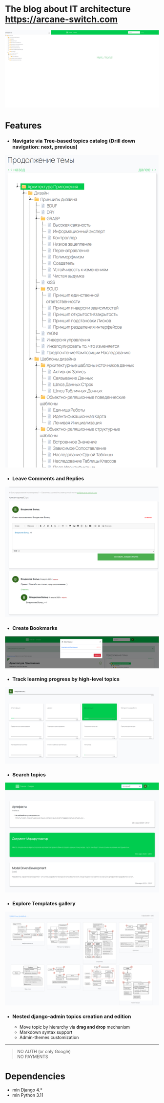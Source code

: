 # The blog about IT architecture <https://arcane-switch.com>
![main.png](assets/main.png)

# Features
- ### Navigate via **Tree-based** topics catalog (**Drill down** navigation: next, previous)
![catalog.png](assets/catalog.png)
- ### Leave **Comments and Replies**
![comments.png](assets/comments.png)
- ### Create **Bookmarks**
![bookmarks.png](assets/bookmarks.png)
- ### **Track learning** progress by high-level topics
![progress.png](assets/progress.png)
- ### **Search topics**
![lookup.png](assets/lookup.png)
- ### **Explore Templates** gallery
![gallery.png](assets/gallery.png)
- ### Nested **django-admin** topics creation and edition
  - Move topic by hierarchy via **drag and drop** mechanism
  - Markdown syntax support
  - Admin-themes customization

<hr>

> NO AUTH (or only Google)  
> NO PAYMENTS


# Dependencies
- min Django 4.*
- min Python 3.11
